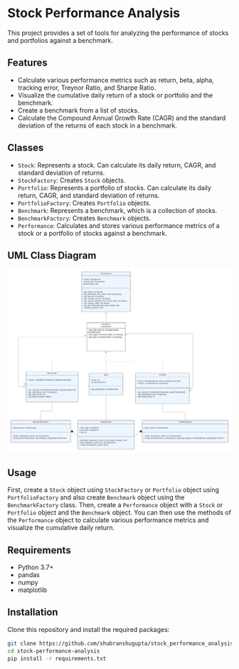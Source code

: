 # Stock Performance Analysis

This project provides a set of tools for analyzing the performance of stocks and portfolios against a benchmark.

## Features

- Calculate various performance metrics such as return, beta, alpha, tracking error, Treynor Ratio, and Sharpe Ratio.
- Visualize the cumulative daily return of a stock or portfolio and the benchmark.
- Create a benchmark from a list of stocks.
- Calculate the Compound Annual Growth Rate (CAGR) and the standard deviation of the returns of each stock in a benchmark.

## Classes

- `Stock`: Represents a stock. Can calculate its daily return, CAGR, and standard deviation of returns.
- `StockFactory`: Creates `Stock` objects.
- `Portfolio`: Represents a portfolio of stocks. Can calculate its daily return, CAGR, and standard deviation of returns.
- `PortfolioFactory`: Creates `Portfolio` objects.
- `Benchmark`: Represents a benchmark, which is a collection of stocks.
- `BenchmarkFactory`: Creates `Benchmark` objects.
- `Performance`: Calculates and stores various performance metrics of a stock or a portfolio of stocks against a benchmark.

## UML Class Diagram

![UML Class Diagram](https://github.com/shubranshugupta/stock_performance_analysis/blob/main/image/portfolio_performance_uml_class_diagram.png)

## Usage

First, create a `Stock` object using `StockFactory` or `Portfolio` object using `PortfolioFactory` and also create `Benchmark` object using the `BenchmarkFactory` class. Then, create a `Performance` object with a `Stock` or `Portfolio` object and the `Benchmark` object. You can then use the methods of the `Performance` object to calculate various performance metrics and visualize the cumulative daily return.

## Requirements

- Python 3.7+
- pandas
- numpy
- matplotlib

## Installation

Clone this repository and install the required packages:

```bash
git clone https://github.com/shubranshugupta/stock_performance_analysis.git
cd stock-performance-analysis
pip install -r requirements.txt
```
